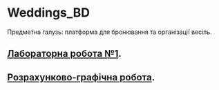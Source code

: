 # Weddings_BD

Предметна галузь: платформа для бронювання та організації весіль.

## [Лабораторна робота №1](https://docs.google.com/document/d/15QsiwnbKt2-hokn93HddWDIayYz6fSS6u4GjdLi8T7M/edit?usp=sharing).

## [Розрахунково-графічна робота](https://docs.google.com/document/d/19ejSAdW9zWHdtXWpzsB8qbub1na2g83mG9xu8AkaUq0/edit?usp=sharing).
